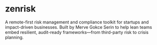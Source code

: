 # zenrisk
A remote-first risk management and compliance toolkit for startups and impact-driven businesses. Built by Merve Gokce Serin to help lean teams embed resilient, audit-ready frameworks—from third-party risk to crisis planning.

